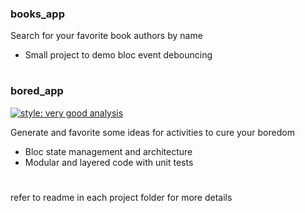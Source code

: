 ### books_app
 Search for your favorite book authors by name
 - Small project to demo bloc event debouncing
 
 #
 
 ### bored_app 
 [![style: very good analysis][very_good_analysis_badge]][very_good_analysis_link]

 Generate and favorite some ideas for activities to cure your boredom
 - Bloc state management and architecture
 - Modular and layered code with unit tests
 
 #
 
 refer to readme in each project folder for more details 

[very_good_analysis_badge]: https://img.shields.io/badge/style-very_good_analysis-B22C89.svg
[very_good_analysis_link]: https://pub.dev/packages/very_good_analysis
